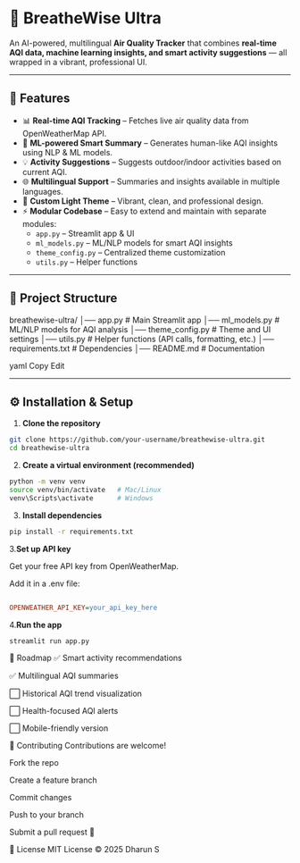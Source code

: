 # 🌿 BreatheWise Ultra  

An AI-powered, multilingual **Air Quality Tracker** that combines **real-time AQI data, machine learning insights, and smart activity suggestions** — all wrapped in a vibrant, professional UI.  

---

## 🚀 Features  
- 📊 **Real-time AQI Tracking** – Fetches live air quality data from OpenWeatherMap API.  
- 🤖 **ML-powered Smart Summary** – Generates human-like AQI insights using NLP & ML models.  
- 💡 **Activity Suggestions** – Suggests outdoor/indoor activities based on current AQI.  
- 🌐 **Multilingual Support** – Summaries and insights available in multiple languages.  
- 🎨 **Custom Light Theme** – Vibrant, clean, and professional design.  
- ⚡ **Modular Codebase** – Easy to extend and maintain with separate modules:  
  - `app.py` – Streamlit app & UI  
  - `ml_models.py` – ML/NLP models for smart AQI insights  
  - `theme_config.py` – Centralized theme customization  
  - `utils.py` – Helper functions  

---

## 📂 Project Structure  
breathewise-ultra/
│── app.py # Main Streamlit app
│── ml_models.py # ML/NLP models for AQI analysis
│── theme_config.py # Theme and UI settings
│── utils.py # Helper functions (API calls, formatting, etc.)
│── requirements.txt # Dependencies
│── README.md # Documentation

yaml
Copy
Edit

---

## ⚙️ Installation & Setup  

1. **Clone the repository**  
```bash
git clone https://github.com/your-username/breathewise-ultra.git
cd breathewise-ultra
```
2. **Create a virtual environment (recommended)**

```bash
python -m venv venv
source venv/bin/activate   # Mac/Linux
venv\Scripts\activate      # Windows
```
3. **Install dependencies**

```bash
pip install -r requirements.txt
```
3.**Set up API key**

Get your free API key from OpenWeatherMap.

Add it in a .env file:

```ini

OPENWEATHER_API_KEY=your_api_key_here
```
4.**Run the app**

```bash
streamlit run app.py
```


🔮 Roadmap
✅ Smart activity recommendations

✅ Multilingual AQI summaries

⬜️ Historical AQI trend visualization

⬜️ Health-focused AQI alerts

⬜️ Mobile-friendly version

🤝 Contributing
Contributions are welcome!

Fork the repo

Create a feature branch

Commit changes

Push to your branch

Submit a pull request 🚀

📜 License
MIT License © 2025 Dharun S
